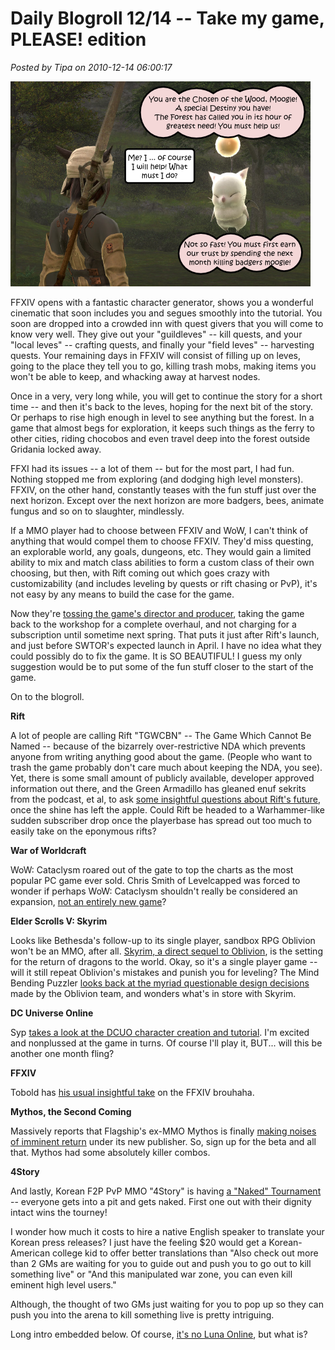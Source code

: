 # Daily Blogroll 12/14 -- Take my game, PLEASE! edition

*Posted by Tipa on 2010-12-14 06:00:17*

![](../../../uploads/2010/12/ffxiv.png "Badgers need killing!")

FFXIV opens with a fantastic character generator, shows you a wonderful cinematic that soon includes you and segues smoothly into the tutorial. You soon are dropped into a crowded inn with quest givers that you will come to know very well. They give out your "guildleves" -- kill quests, and your "local leves" -- crafting quests, and finally your "field leves" -- harvesting quests. Your remaining days in FFXIV will consist of filling up on leves, going to the place they tell you to go, killing trash mobs, making items you won't be able to keep, and whacking away at harvest nodes.

Once in a very, very long while, you will get to continue the story for a short time -- and then it's back to the leves, hoping for the next bit of the story. Or perhaps to rise high enough in level to see anything but the forest. In a game that almost begs for exploration, it keeps such things as the ferry to other cities, riding chocobos and even travel deep into the forest outside Gridania locked away.

FFXI had its issues -- a lot of them -- but for the most part, I had fun. Nothing stopped me from exploring (and dodging high level monsters). FFXIV, on the other hand, constantly teases with the fun stuff just over the next horizon. Except over the next horizon are more badgers, bees, animate fungus and so on to slaughter, mindlessly.

If a MMO player had to choose between FFXIV and WoW, I can't think of anything that would compel them to choose FFXIV. They'd miss questing, an explorable world, any goals, dungeons, etc. They would gain a limited ability to mix and match class abilities to form a custom class of their own choosing, but then, with Rift coming out which goes crazy with customizability (and includes leveling by quests or rift chasing or PvP), it's not easy by any means to build the case for the game.

Now they're [tossing the game's director and producer](http://multiplayerblog.mtv.com/2010/12/10/final-fantasy-xiv-ps3-delay/), taking the game back to the workshop for a complete overhaul, and not charging for a subscription until sometime next spring. That puts it just after Rift's launch, and just before SWTOR's expected launch in April. I have no idea what they could possibly do to fix the game. It is SO BEAUTIFUL! I guess my only suggestion would be to put some of the fun stuff closer to the start of the game.

On to the blogroll.


**Rift**

A lot of people are calling Rift "TGWCBN" -- The Game Which Cannot Be Named -- because of the bizarrely over-restrictive NDA which prevents anyone from writing anything good about the game. (People who want to trash the game probably don't care much about keeping the NDA, you see). Yet, there is some small amount of publicly available, developer approved information out there, and the Green Armadillo has gleaned enuf sekrits from the podcast, et al, to ask [some insightful questions about Rift's future](http://playervsdeveloper.blogspot.com/2010/12/leaning-towers-of-telara.html), once the shine has left the apple. Could Rift be headed to a Warhammer-like sudden subscriber drop once the playerbase has spread out too much to easily take on the eponymous rifts?

**War of Worldcraft**

WoW: Cataclysm roared out of the gate to top the charts as the most popular PC game ever sold. Chris Smith of Levelcapped was forced to wonder if perhaps WoW: Cataclysm shouldn't really be considered an expansion, [not an entirely new game](http://levelcapped.com/2010/12/your-opinion-counts-expansion-or-game/)? 

**Elder Scrolls V: Skyrim**

Looks like Bethesda's follow-up to its single player, sandbox RPG Oblivion won't be an MMO, after all. [Skyrim, a direct sequel to Oblivion](http://elderscrolls.wikia.com/wiki/Skyrim), is the setting for the return of dragons to the world. Okay, so it's a single player game -- will it still repeat Oblivion's mistakes and punish you for leveling? The Mind Bending Puzzler [looks back at the myriad questionable design decisions](http://mindbendingpuzzles.blogspot.com/2010/12/are-single-player-gamers-more-forgiving.html) made by the Oblivion team, and wonders what's in store with Skyrim.

**DC Universe Online**

Syp [takes a look at the DCUO character creation and tutorial](http://biobreak.wordpress.com/2010/12/11/dcuo-tutorial-impressions/). I'm excited and nonplussed at the game in turns. Of course I'll play it, BUT... will this be another one month fling?

**FFXIV**

Tobold has [his usual insightful take](http://tobolds.blogspot.com/2010/12/chronicle-of-death-foretold.html) on the FFXIV brouhaha.

**Mythos, the Second Coming**

Massively reports that Flagship's ex-MMO Mythos is finally [making noises of imminent return](http://massively.joystiq.com/2010/12/10/mythos-inches-closer-to-closed-beta/) under its new publisher. So, sign up for the beta and all that. Mythos had some absolutely killer combos.

**4Story**

And lastly, Korean F2P PvP MMO "4Story" is having [a "Naked" Tournament](http://www.gamerslifeline.com/news-4story-launches-naked-tournament/) -- everyone gets into a pit and gets naked. First one out with their dignity intact wins the tourney!

I wonder how much it costs to hire a native English speaker to translate your Korean press releases? I just have the feeling $20 would get a Korean-American college kid to offer better translations than "Also check out more than 2 GMs are waiting for you to guide out and push you to go out to kill something live" or "And this manipulated war zone, you can even kill eminent high level users."

Although, the thought of two GMs just waiting for you to pop up so they can push you into the arena to kill something live is pretty intriguing.

Long intro embedded below. Of course, [it's no Luna Online](http://www.youtube.com/watch?v=CJr-CKII4T8), but what is?





